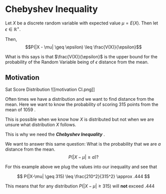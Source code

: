 # Chebyshev Inequality
Let $X$ be a discrete random variable with expected value $\mu =E(X)$. Then let $\epsilon \in \mathbb{R}^+$.

Then, 
$$P(|X - \mu| \geq \epsilon) \leq \frac{V(X)}{\epsilon}$$

What is this says is that $\frac{V(X)}{\epsilon}$ is the upper bound for the probability of the Random Variable being of $\epsilon$ distance from the mean. 

<!--
### INEQ Proof
We first make a note about the distance
$$
P(|X - \mu| \geq \epsilon) = \sum_{|x-\mu| \geq \epsilon} m(x)
$$

This takes the sum of all $P(X = x)$ for$|x-\mu| \geq \epsilon$

Recall that 
$$V(X) = \sum_{x} (x - \mu)^2m(x)$$

We can see that 
$$\sum_{x} (x - \mu)^2m(x) \geq \sum_{|x-\mu| \geq \epsilon} (x - \mu)^2m(x)$$

Going back to the calculation,

$$
\sum_{|x-\mu| \geq \epsilon} \epsilon^2m(x) \leq \sum_{|x-\mu| \geq \epsilon} (x - \mu)^2m(x)
$$

This is because $|x-\mu|$ is at least $\epsilon$

Then, 
$$
\begin{align}
	\sum_{|x-\mu| \geq \epsilon} m(x) &= \epsilon^2\sum_{|x-\mu| \geq \epsilon} m(x) \\
	&= \epsilon^2 P(|X - \mu| \geq \epsilon)
\end{align}
$$


This proof is horrible I will update it soon
-->

## Motivation
Sat Score Distribution
![[motivation CI.png]]

Often times we have a distribution and we want to find distance from the mean. Here we want to know the probability of scoring 315 points from the mean of $1059$ .

This is possible when we know how $X$ is distributed but not when we are unsure what distribution $X$ follows. 

This is why we need the ***Chebyshev Inequality*** .

We want to answer this same question:
What is the probability that we are $a$ distance from the mean. 
$$P(|X-\mu| \geq a)?$$

For this example above we plug the values into our inequality and see that 

$$
P(|X-\mu| \geq 315) \leq \frac{210^2}{315^2} \approx .444
$$

This means that for any distribution $P(|X-\mu| \geq 315)$ will **not** exceed $.444$ 